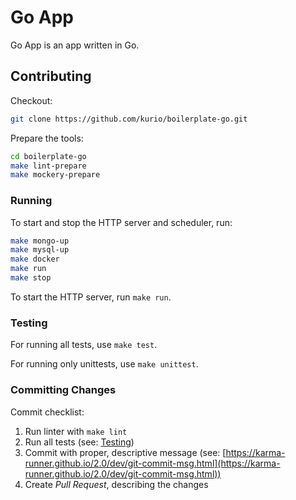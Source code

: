# Go App

Go App is an app written in Go.

## Contributing

Checkout:

```bash
git clone https://github.com/kurio/boilerplate-go.git
```

Prepare the tools:

```bash
cd boilerplate-go
make lint-prepare
make mockery-prepare
```

### Running

To start and stop the HTTP server and scheduler, run:

```bash
make mongo-up
make mysql-up
make docker
make run
make stop
```

To start the HTTP server, run `make run`.

### Testing

For running all tests, use `make test`.

For running only unittests, use `make unittest`.

### Committing Changes

Commit checklist:

1. Run linter with `make lint`
2. Run all tests (see: [Testing](#Testing))
3. Commit with proper, descriptive message (see: [https://karma-runner.github.io/2.0/dev/git-commit-msg.html](https://karma-runner.github.io/2.0/dev/git-commit-msg.html))
4. Create *Pull Request*, describing the changes
